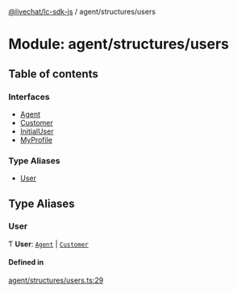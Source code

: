 [@livechat/lc-sdk-js](../README.md) / agent/structures/users

# Module: agent/structures/users

## Table of contents

### Interfaces

- [Agent](../interfaces/agent_structures_users.Agent.md)
- [Customer](../interfaces/agent_structures_users.Customer.md)
- [InitialUser](../interfaces/agent_structures_users.InitialUser.md)
- [MyProfile](../interfaces/agent_structures_users.MyProfile.md)

### Type Aliases

- [User](agent_structures_users.md#user)

## Type Aliases

### User

Ƭ **User**: [`Agent`](../interfaces/agent_structures_users.Agent.md) \| [`Customer`](../interfaces/agent_structures_users.Customer.md)

#### Defined in

[agent/structures/users.ts:29](https://github.com/livechat/lc-sdk-js/blob/5f5afdd/src/agent/structures/users.ts#L29)

